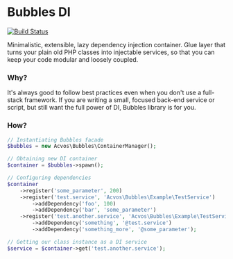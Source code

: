 # Bubbles DI
[![Build Status](https://travis-ci.org/acvos/bubbles-container.svg?branch=master)](https://travis-ci.org/acvos/bubbles-container)

Minimalistic, extensible, lazy dependency injection container. Glue layer that turns your plain old PHP classes into injectable services, so that you can keep your code modular and loosely coupled.

### Why?
It's always good to follow best practices even when you don't use a full-stack framework. If you are writing a small, focused back-end service or script, but still want the full power of DI, Bubbles library is for you.

### How?
```php
// Instantiating Bubbles facade
$bubbles = new Acvos\Bubbles\ContainerManager();

// Obtaining new DI container
$container = $bubbles->spawn();

// Configuring dependencies
$container
    ->register('some_parameter', 200)
    ->register('test.service', 'Acvos\Bubbles\Example\TestService')
        ->addDependency('foo', 100)
        ->addDependency('bar', 'some_parameter')
    ->register('test.another.service', 'Acvos\Bubbles\Example\TestService')
        ->addDependency('something', '@test.service')
        ->addDependency('something_more', '@some_parameter');

// Getting our class instance as a DI service
$service = $container->get('test.another.service');
```
